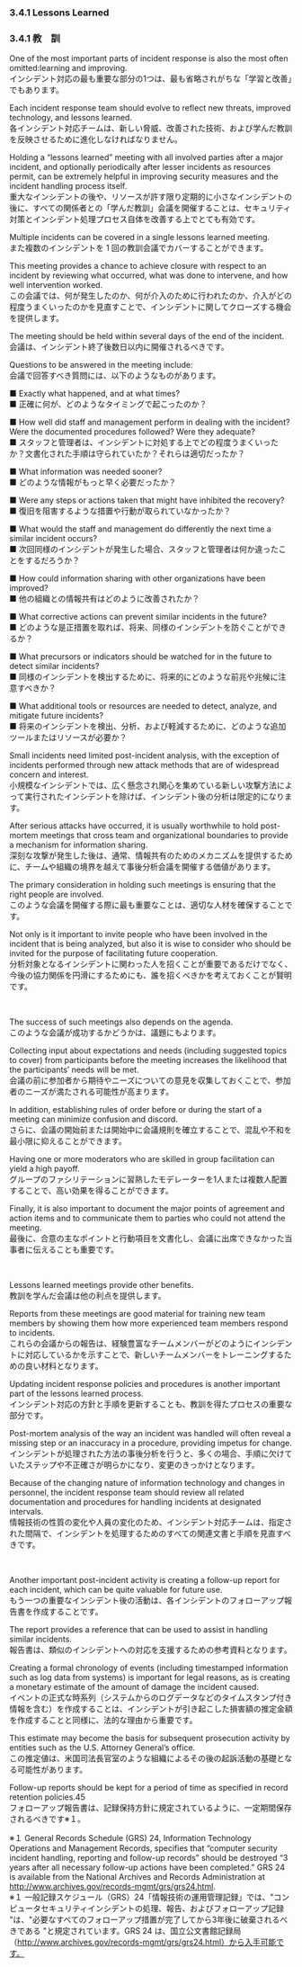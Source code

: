 ### 3.4.1 Lessons Learned
### 3.4.1 教　訓

One of the most important parts of incident response is also the most often omitted:learning and improving.  
インシデント対応の最も重要な部分の1つは、最も省略されがちな「学習と改善」でもあります。  

Each incident response team should evolve to reflect new threats, improved technology, and lessons learned.  
各インシデント対応チームは、新しい脅威、改善された技術、および学んだ教訓を反映させるために進化しなければなりません。  

Holding a “lessons learned” meeting with all involved parties after a major incident, and optionally periodically after lesser incidents as resources permit, can be extremely helpful in improving security measures and the incident handling process itself.  
重大なインシデントの後や、リソースが許す限り定期的に小さなインシデントの後に、すべての関係者との「学んだ教訓」会議を開催することは、セキュリティ対策とインシデント処理プロセス自体を改善する上でとても有効です。  

Multiple incidents can be covered in a single lessons learned meeting.  
また複数のインシデントを 1 回の教訓会議でカバーすることができます。  

This meeting provides a chance to achieve closure with respect to an incident by reviewing what occurred, what was done to intervene, and how well intervention worked.  
この会議では、何が発生したのか、何が介入のために行われたのか、介入がどの程度うまくいったのかを見直すことで、インシデントに関してクローズする機会を提供します。   

The meeting should be held within several days of the end of the incident.  
会議は、インシデント終了後数日以内に開催されるべきです。  

Questions to be answered in the meeting include:  
会議で回答すべき質問には、以下のようなものがあります。 

■ Exactly what happened, and at what times?   
■ 正確に何が、どのようなタイミングで起こったのか？

■ How well did staff and management perform in dealing with the incident? Were the documented procedures followed? Were they adequate?   
■ スタッフと管理者は、インシデントに対処する上でどの程度うまくいったか？文書化された手順は守られていたか？それらは適切だったか？  

■ What information was needed sooner?   
■ どのような情報がもっと早く必要だったか？  

■ Were any steps or actions taken that might have inhibited the recovery?   
■ 復旧を阻害するような措置や行動が取られていなかったか？  

■ What would the staff and management do differently the next time a similar incident occurs?   
■ 次回同様のインシデントが発生した場合、スタッフと管理者は何か違ったことをするだろうか？  

■ How could information sharing with other organizations have been improved?  
■ 他の組織との情報共有はどのように改善されたか？ 

■ What corrective actions can prevent similar incidents in the future?   
■ どのような是正措置を取れば、将来、同様のインシデントを防ぐことができるか？ 

■ What precursors or indicators should be watched for in the future to detect similar incidents?    
■ 同様のインシデントを検出するために、将来的にどのような前兆や兆候に注意すべきか？

■ What additional tools or resources are needed to detect, analyze, and mitigate future incidents?  
■ 将来のインシデントを検出、分析、および軽減するために、どのような追加ツールまたはリソースが必要か？  

Small incidents need limited post-incident analysis, with the exception of incidents performed through new attack methods that are of widespread concern and interest.  
小規模なインシデントでは、広く懸念され関心を集めている新しい攻撃方法によって実行されたインシデントを除けば、インシデント後の分析は限定的になります。  

After serious attacks have occurred, it is usually worthwhile to hold post-mortem meetings that cross team and organizational boundaries to provide a mechanism for information sharing.  
深刻な攻撃が発生した後は、通常、情報共有のためのメカニズムを提供するために、チームや組織の境界を越えて事後分析会議を開催する価値があります。  

The primary consideration in holding such meetings is ensuring that the right people are involved.  
このような会議を開催する際に最も重要なことは、適切な人材を確保することです。  

Not only is it important to invite people who have been involved in the incident that is being analyzed, but also it is wise to consider who should be invited for the purpose of facilitating future cooperation.  
分析対象となるインシデントに関わった人を招くことが重要であるだけでなく、今後の協力関係を円滑にするためにも、誰を招くべきかを考えておくことが賢明です。  

<br/>

The success of such meetings also depends on the agenda.  
このような会議が成功するかどうかは、議題にもよります。  

Collecting input about expectations and needs (including suggested topics to cover) from participants before the meeting increases the likelihood that the participants’ needs will be met.  
会議の前に参加者から期待やニーズについての意見を収集しておくことで、参加者のニーズが満たされる可能性が高まります。  

In addition, establishing rules of order before or during the start of a meeting can minimize confusion and discord.  
さらに、会議の開始前または開始中に会議規則を確立することで、混乱や不和を最小限に抑えることができます。 

Having one or more moderators who are skilled in group facilitation can yield a high payoff.  
グループのファシリテーションに習熟したモデレーターを1人または複数人配置することで、高い効果を得ることができます。  

Finally, it is also important to document the major points of agreement and action items and to communicate them to parties who could not attend the meeting.  
最後に、合意の主なポイントと行動項目を文書化し、会議に出席できなかった当事者に伝えることも重要です。 

<br/>

Lessons learned meetings provide other benefits.  
教訓を学んだ会議は他の利点を提供します。  

Reports from these meetings are good material for training new team members by showing them how more experienced team members respond to incidents.  
これらの会議からの報告は、経験豊富なチームメンバーがどのようにインシデントに対応しているかを示すことで、新しいチームメンバーをトレーニングするための良い材料となります。  

Updating incident response policies and procedures is another important part of the lessons learned process.  
インシデント対応の方針と手順を更新することも、教訓を得たプロセスの重要な部分です。  

Post-mortem analysis of the way an incident was handled will often reveal a missing step or an inaccuracy in a procedure, providing impetus for change.  
インシデントが処理された方法の事後分析を行うと、多くの場合、手順に欠けていたステップや不正確さが明らかになり、変更のきっかけとなります。 

Because of the changing nature of information technology and changes in personnel, the incident response team should review all related documentation and procedures for handling incidents at designated intervals.  
情報技術の性質の変化や人員の変化のため、インシデント対応チームは、指定された間隔で、インシデントを処理するためのすべての関連文書と手順を見直すべきです。  

<br/>

Another important post-incident activity is creating a follow-up report for each incident, which can be quite valuable for future use.  
もう一つの重要なインシデント後の活動は、各インシデントのフォローアップ報告書を作成することです。  

The report provides a reference that can be used to assist in handling similar incidents.  
報告書は、類似のインシデントへの対応を支援するための参考資料となります。  

Creating a formal chronology of events (including timestamped information such as log data from systems) is important for legal reasons, as is creating a monetary estimate of the amount of damage the incident caused.  
イベントの正式な時系列（システムからのログデータなどのタイムスタンプ付き情報を含む）を作成することは、インシデントが引き起こした損害額の推定金額を作成することと同様に、法的な理由から重要です。   

This estimate may become the basis for subsequent prosecution activity by entities such as the U.S. Attorney General’s office.  
この推定値は、米国司法長官室のような組織によるその後の起訴活動の基礎となる可能性があります。   

Follow-up reports should be kept for a period of time as specified in record retention policies.45  
フォローアップ報告書は、記録保持方針に規定されているように、一定期間保存されるべきです※１。  

※１ General Records Schedule (GRS) 24, Information Technology Operations and Management Records, specifies that “computer security incident handling, reporting and follow-up records” should be destroyed “3 years after all necessary follow-up actions have been completed.” GRS 24 is available from the National Archives and Records Administration at http://www.archives.gov/records-mgmt/grs/grs24.html.  
※１ 一般記録スケジュール（GRS）24「情報技術の運用管理記録」では、"コンピュータセキュリティインシデントの処理、報告、およびフォローアップ記録 "は、"必要なすべてのフォローアップ措置が完了してから3年後に破棄されるべきである "と規定されています。GRS 24 は、国立公文書館記録局（http://www.archives.gov/records-mgmt/grs/grs24.html）から入手可能です。